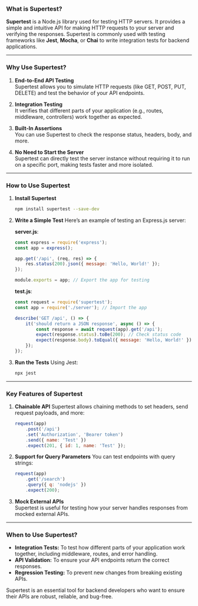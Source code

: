### What is Supertest?

**Supertest** is a Node.js library used for testing HTTP servers. It provides a simple and intuitive API for making HTTP requests to your server and verifying the responses. Supertest is commonly used with testing frameworks like **Jest**, **Mocha**, or **Chai** to write integration tests for backend applications.

---

### Why Use Supertest?

1. **End-to-End API Testing**  
    Supertest allows you to simulate HTTP requests (like GET, POST, PUT, DELETE) and test the behavior of your API endpoints.
    
2. **Integration Testing**  
    It verifies that different parts of your application (e.g., routes, middleware, controllers) work together as expected.
    
3. **Built-In Assertions**  
    You can use Supertest to check the response status, headers, body, and more.
    
4. **No Need to Start the Server**  
    Supertest can directly test the server instance without requiring it to run on a specific port, making tests faster and more isolated.
    

---

### How to Use Supertest

1. **Install Supertest**
    
    ```bash
    npm install supertest --save-dev
    ```
    
2. **Write a Simple Test** Here’s an example of testing an Express.js server:
    
    **server.js**:
    
    ```javascript
    const express = require('express');
    const app = express();
    
    app.get('/api', (req, res) => {
        res.status(200).json({ message: 'Hello, World!' });
    });
    
    module.exports = app; // Export the app for testing
    ```
    
    **test.js**:
    
    ```javascript
    const request = require('supertest');
    const app = require('./server'); // Import the app
    
    describe('GET /api', () => {
        it('should return a JSON response', async () => {
            const response = await request(app).get('/api');
            expect(response.status).toBe(200); // Check status code
            expect(response.body).toEqual({ message: 'Hello, World!' }); // Check response body
        });
    });
    ```
    
3. **Run the Tests** Using Jest:
    
    ```bash
    npx jest
    ```
    

---

### Key Features of Supertest

1. **Chainable API** Supertest allows chaining methods to set headers, send request payloads, and more:
    
    ```javascript
    request(app)
        .post('/api')
        .set('Authorization', 'Bearer token')
        .send({ name: 'Test' })
        .expect(201, { id: 1, name: 'Test' });
    ```
    
2. **Support for Query Parameters** You can test endpoints with query strings:
    
    ```javascript
    request(app)
        .get('/search')
        .query({ q: 'nodejs' })
        .expect(200);
    ```
    
3. **Mock External APIs**  
    Supertest is useful for testing how your server handles responses from mocked external APIs.
    

---

### When to Use Supertest?

- **Integration Tests:** To test how different parts of your application work together, including middleware, routes, and error handling.
- **API Validation:** To ensure your API endpoints return the correct responses.
- **Regression Testing:** To prevent new changes from breaking existing APIs.

Supertest is an essential tool for backend developers who want to ensure their APIs are robust, reliable, and bug-free.